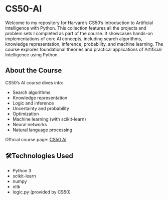 # CS50-AI

Welcome to my repository for Harvard’s CS50’s Introduction to Artificial Intelligence with Python. This collection features all the projects and problem sets I completed as part of the course. It showcases hands-on implementations of core AI concepts, including search algorithms, knowledge representation, inference, probability, and machine learning. The course explores foundational theories and practical applications of Artificial Intelligence using Python.

## About the Course
CS50’s AI course dives into:
- Search algorithms
- Knowledge representation
- Logic and inference
- Uncertainty and probability
- Optimization
- Machine learning (with scikit-learn)
- Neural networks
- Natural language processing

Official course page: [CS50 AI](https://cs50.harvard.edu/ai/)

## 🛠Technologies Used
- Python 3
- scikit-learn
- numpy
- nltk
- logic.py (provided by CS50)
